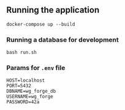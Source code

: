 ## Running the application
```
docker-compose up --build
```
### Running a database for development
```
bash run.sh
```
### Params for ```.env``` file
```
HOST=localhost
PORT=5432
DBNAME=wg_forge_db
USERNAME=wg_forge
PASSWORD=42a
```
